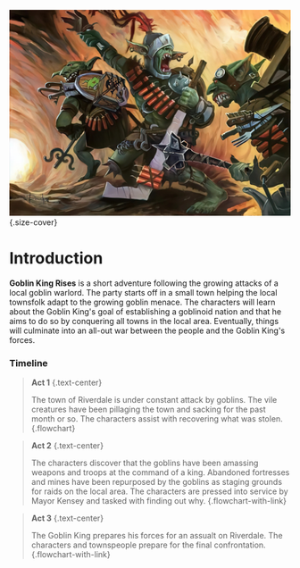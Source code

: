 ![Overview Page Cover](./refs/cover.jpg){.size-cover}

# Introduction
**Goblin King Rises** is a short adventure following the growing attacks of a local goblin warlord. The party starts off in a small town helping the local townsfolk adapt to the growing goblin menace. The characters will learn about the Goblin King's goal of establishing a goblinoid nation and that he aims to do so by conquering all towns in the local area. Eventually, things will culminate into an all-out war between the people and the Goblin King's forces.

### Timeline
>**Act 1**
{.text-center}
>
>The town of Riverdale is under constant attack by goblins. The vile creatures have been pillaging the town and sacking for the past month or so. The characters assist with recovering what was stolen.
{.flowchart}

>**Act 2**
{.text-center}
>
>The characters discover that the goblins have been amassing weapons and troops at the command of a king. Abandoned fortresses and mines have been repurposed by the goblins as staging grounds for raids on the local area. The characters are pressed into service by Mayor Kensey and tasked with finding out why.
{.flowchart-with-link}

>**Act 3**
{.text-center}
>
>The Goblin King prepares his forces for an assualt on Riverdale. The characters and townspeople prepare for the final confrontation.
{.flowchart-with-link}